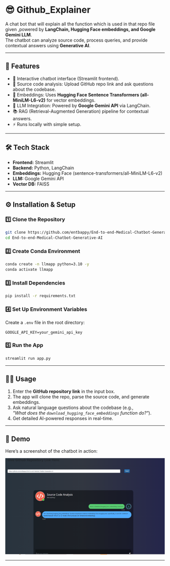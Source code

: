 # 😎 Github_Explainer

A chat bot that will explain all the function which is used in that repo file given ,powered by **LangChain, Hugging Face embeddings, and Google Gemini LLM**.  
The chatbot can analyze source code, process queries, and provide contextual answers using **Generative AI**.

---

## 🚀 Features
- 💬 Interactive chatbot interface (Streamlit frontend).  
- 🔎 Source code analysis: Upload GitHub repo link and ask questions about the codebase.  
- 🧠 Embeddings: Uses **Hugging Face Sentence Transformers (all-MiniLM-L6-v2)** for vector embeddings.  
- 🤖 LLM Integration: Powered by **Google Gemini API** via LangChain.  
- 📚 RAG (Retrieval-Augmented Generation) pipeline for contextual answers.  
- ⚡ Runs locally with simple setup.

---

## 🛠️ Tech Stack
- **Frontend:** Streamlit  
- **Backend:** Python, LangChain  
- **Embeddings:** Hugging Face (sentence-transformers/all-MiniLM-L6-v2)  
- **LLM:** Google Gemini API  
- **Vector DB:** FAISS  

---
## ⚙️ Installation & Setup

### 1️⃣ Clone the Repository
```bash
git clone https://github.com/entbappy/End-to-end-Medical-Chatbot-Generative-AI.git
cd End-to-end-Medical-Chatbot-Generative-AI
```

### 2️⃣ Create Conda Environment
```bash
conda create -n llmapp python=3.10 -y
conda activate llmapp
```

### 3️⃣ Install Dependencies
```bash
pip install -r requirements.txt
```

### 4️⃣ Set Up Environment Variables  
Create a `.env` file in the root directory:
```
GOOGLE_API_KEY=your_gemini_api_key
```

### 5️⃣ Run the App
```bash
streamlit run app.py
```

---

## 🧑‍💻 Usage
1. Enter the **GitHub repository link** in the input box.  
2. The app will clone the repo, parse the source code, and generate embeddings.  
3. Ask natural language questions about the codebase (e.g.,  
   *"What does the `download_hugging_face_embeddings` function do?"*).  
4. Get detailed AI-powered responses in real-time.

---

## 📸 Demo
Here’s a screenshot of the chatbot in action:  

![Demo Screenshot](qde.PNG)

---

